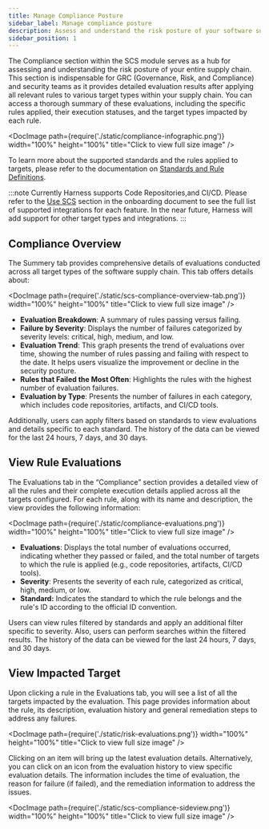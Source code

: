 ```yaml
---
title: Manage Compliance Posture
sidebar_label: Manage compliance posture
description: Assess and understand the risk posture of your software supply chain
sidebar_position: 1
---
```


The Compliance section within the SCS module serves as a hub for assessing and understanding the risk posture of your entire supply chain. This section is indispensable for GRC (Governance, Risk, and Compliance) and security teams as it provides detailed evaluation results after applying all relevant rules to various target types within your supply chain. You can access a thorough summary of these evaluations, including the specific rules applied, their execution statuses, and the target types impacted by each rule.


<DocImage path={require('./static/compliance-infographic.png')} width="100%" height="100%" title="Click to view full size image" />


To learn more about the supported standards and the rules applied to targets, please refer to the documentation on [Standards and Rule Definitions](./manage-compliance-posture).

:::note
Currently Harness supports Code Repositories,and CI/CD. Please refer to the [Use SCS](../get-started/onboarding-guide#use-scs) section in the onboarding document to see the full list of supported integrations for each feature. In the near future, Harness will add support for other target types and integrations.
:::

## Compliance Overview

The Summery tab provides comprehensive details of evaluations conducted across all target types of the software supply chain. This tab offers details about:

<DocImage path={require('./static/scs-compliance-overview-tab.png')} width="100%" height="100%" title="Click to view full size image" />

* **Evaluation Breakdown**: A summary of rules passing versus failing. 
* **Failure by Severity**: Displays the number of failures categorized by severity levels: critical, high, medium, and low. 
* **Evaluation Trend**: This graph presents the trend of evaluations over time, showing the number of rules passing and failing with respect to the date. It helps users visualize the improvement or decline in the security posture.
* **Rules that Failed the Most Often**: Highlights the rules with the highest number of evaluation failures. 
* **Evaluation by Type**: Presents the number of failures in each category, which includes code repositories, artifacts, and CI/CD tools. 

Additionally, users can apply filters based on standards to view evaluations and details specific to each standard. The history of the data can be viewed for the last 24 hours, 7 days, and 30 days.


## View Rule Evaluations

The Evaluations tab in the “Compliance” section provides a detailed view of all the rules and their complete execution details applied across all the targets configured. For each rule, along with its name and description, the view provides the following information:

<DocImage path={require('./static/compliance-evaluations.png')} width="100%" height="100%" title="Click to view full size image" />

* **Evaluations**: Displays the total number of evaluations occurred, indicating whether they passed or failed, and the total number of targets to which the rule is applied (e.g., code repositories, artifacts, CI/CD tools).
* **Severity**: Presents the severity of each rule, categorized as critical, high, medium, or low.
* **Standard:** Indicates the standard to which the rule belongs and the rule's ID according to the official ID convention.

Users can view rules filtered by standards and apply an additional filter specific to severity. Also, users can perform searches within the filtered results. The history of the data can be viewed for the last 24 hours, 7 days, and 30 days.


## View Impacted Target 

Upon clicking a rule in the Evaluations tab, you will see a list of all the targets impacted by the evaluation. This page provides information about the rule, its description, evaluation history and general remediation steps to address any failures.

<DocImage path={require('./static/risk-evaluations.png')} width="100%" height="100%" title="Click to view full size image" />


Clicking on an item will bring up the latest evaluation details. Alternatively, you can click on an icon from the evaluation history to view specific evaluation details. The information includes the time of evaluation, the reason for failure (if failed), and the remediation information to address the issues.

<DocImage path={require('./static/scs-compliance-sideview.png')} width="100%" height="100%" title="Click to view full size image" />


